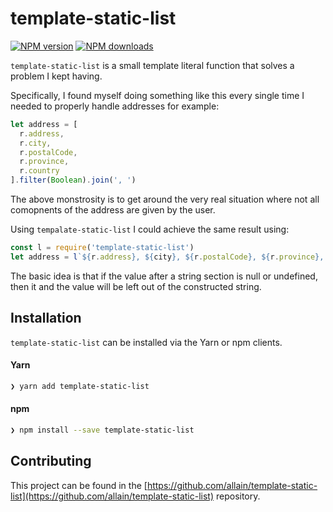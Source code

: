 # template-static-list
[![NPM version][npm-image]][npm-url] [![NPM downloads][npm-downloads]][npm-url]

`template-static-list` is a small template literal function that solves a problem I kept having.

Specifically, I found myself doing something like this every single time I needed to properly handle addresses for example:

```js
let address = [
  r.address,
  r.city,
  r.postalCode,
  r.province,
  r.country
].filter(Boolean).join(', ')
```
The above monstrosity is to get around the very real situation where not all comopnents of the address are given by the user.

Using `tempalate-static-list` I could achieve the same result using:

```js
const l = require('template-static-list')
let address = l`${r.address}, ${city}, ${r.postalCode}, ${r.province}, ${r.country}`
```

The basic idea is that if the value after a string section is null or undefined, then it and the value will be left out of the constructed string.

## Installation

`template-static-list` can be installed via the Yarn or npm clients.

#### Yarn

```bash
❯ yarn add template-static-list
```

#### npm

```bash
❯ npm install --save template-static-list
```

## Contributing

This project can be found in the [https://github.com/allain/template-static-list](https://github.com/allain/template-static-list) repository.

[npm-image]: https://img.shields.io/npm/v/template-static-list.svg
[npm-downloads]: https://img.shields.io/npm/dt/template-static-list.svg
[npm-url]: https://npmjs.org/package/template-static-list
